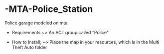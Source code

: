 # -MTA-Police_Station
Police garage modeled on mta


 - Requirements
   ~> An ACL group called "Police"

 - How to Install;
   ~> Place the map in your resources, which is in the Multi Theft Auto folder

   
